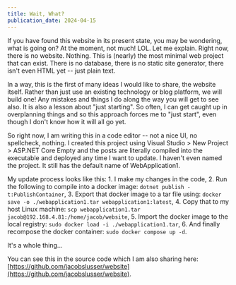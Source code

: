 ```yaml
---
title: Wait, What?
publication_date: 2024-04-15
---
```

If you have found this website in its present state, you may be wondering, what is going on? At the moment, not much! LOL.
Let me explain. Right now, there is no website. Nothing. This is (nearly) the most minimal web project that can exist.
There is no database, there is no static site generator, there isn't even HTML yet -- just plain text.

In a way, this is the first of many ideas I would like to share, the website itself. Rather than just use an existing technology
or blog platform, we will build one! Any mistakes and things I do along the way you will get to see also. It is also a
lesson about "just starting". So often, I can get caught up in overplanning things and so this approach forces me to "just start",
even though I don't know how it will all go yet.

So right now, I am writing this in a code editor -- not a nice UI, no spellcheck, nothing. I created this project using
Visual Studio > New Project > ASP.NET Core Empty and the posts are literally compiled into the executable and deployed any time
I want to update. I haven't even named the project. It still has the default name of WebApplication1.

My update process looks like this:
    1. I make my changes in the code,
    2. Run the following to compile into a docker image: `dotnet publish -t:PublishContainer`,
    3. Export that docker image to a tar file using: `docker save -o ./webapplication1.tar webapplication1:latest`,
    4. Copy that to my host Linux machine: `scp webapplication1.tar jacob@192.168.4.81:/home/jacob/website`,
    5. Import the docker image to the local registry: `sudo docker load -i ./webapplication1.tar`,
    6. And finally recompose the docker container: `sudo docker compose up -d`.

It's a whole thing...

You can see this in the source code which I am also sharing here: [https://github.com/jacobslusser/website](https://github.com/jacobslusser/website).
